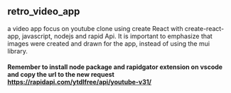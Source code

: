 ## retro_video_app
a video app focus on youtube clone using create React with create-react-app, javascript, nodejs and rapid Api.
It is important to emphasize that images were created and drawn for the app, instead of using the mui library.
#### Remember to install node package and rapidgator extension on vscode and copy the url to the new request https://rapidapi.com/ytdlfree/api/youtube-v31/
